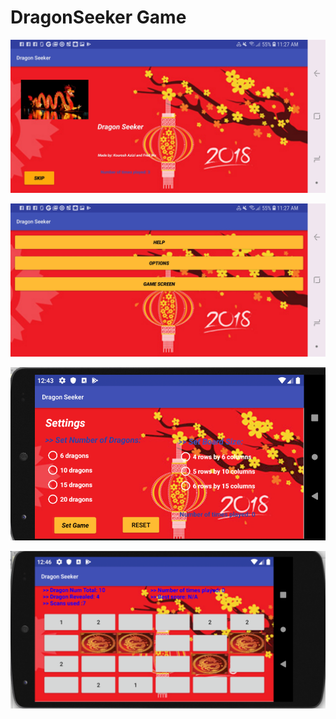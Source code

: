 # DragonSeeker Game


![alt text](Readme-Images/Screenshot.jpg)



![alt text](Readme-Images/Screenshot1.jpg)


![alt text](Readme-Images/Selection_043.png)


![alt text](Readme-Images/Selection_045.png)
